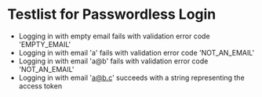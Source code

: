 # Testlist for Passwordless Login

- Logging in with empty email fails with validation error code 'EMPTY_EMAIL'
- Logging in with email 'a' fails with validation error code 'NOT_AN_EMAIL'
- Logging in with email 'a@b' fails with validation error code 'NOT_AN_EMAIL'
- Logging in with email 'a@b.c' succeeds with a string representing the access token
